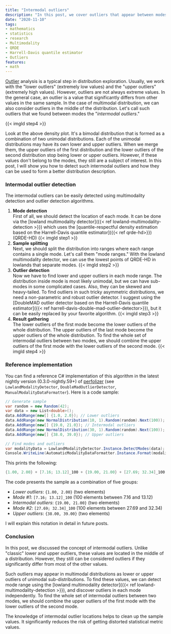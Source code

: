 ```yaml
---
title: "Intermodal outliers"
description: "In this post, we cover outliers that appear between modes of multimodal distributions"
date: "2020-11-10"
tags:
- mathematics
- statistics
- research
- Multimodality
- QRDE
- Harrell-Davis quantile estimator
- Outliers
features:
- math
---
```


[Outlier](https://en.wikipedia.org/wiki/Outlier) analysis is a typical step in distribution exploration.
Usually, we work with the "lower outliers" (extremely low values) and the "upper outliers" (extremely high values).
However, outliers are not always extreme values.
In the general case, an outlier is a value that significantly differs from other values in the same sample.
In the case of multimodal distribution, we can also consider outliers in the middle of the distribution.
Let's call such outliers that we found between modes the "*intermodal outliers*."

{{< imgld step4 >}}

Look at the above density plot.
It's a bimodal distribution that is formed as a combination of two unimodal distributions.
Each of the unimodal distributions may have its own lower and upper outliers.
When we merge them, the upper outliers of the first distribution and the lower outliers of the second distribution
  stop being lower or upper outliers.
However, if these values don't belong to the modes, they still are a subject of interest.
In this post, I will show you how to detect such intermodal outliers
  and how they can be used to form a better distribution description.

<!--more-->

### Intermodal outlier detection

The intermodal outliers can be easily detected using multimodality detection and outlier detection algorithms.

1. **Mode detection**  
   First of all, we should detect the location of each mode.
   It can be done via the [lowland multimodality detector]({{< ref lowland-multimodality-detection >}}) which uses the [quantile-respectful density estimation based on the Harrell-Davis quantile estimator]({{< ref qrde-hd>}}) (QRDE-HD)
   {{< imgld step1 >}}
2. **Sample splitting**  
   Next, we should split the distribution into ranges where each range contains a single mode.
   Let's call them "mode ranges."
   With the lowland multimodality detector, we can use the lowest points of QRDE-HD in lowlands that separate modes.
   {{< imgld step2 >}}
3. **Outlier detection**  
   Now we have to find lower and upper outliers in each mode range.
   The distribution inside mode is most likely unimodal, but we can have sub-modes in some complicated cases.
   Also, they can be skewed and heavy-tailed.
   To find outliers in such tricky asymmetric distributions, we need a non-parametric and robust outlier detector.
   I suggest using the [DoubleMAD outlier detector based on the Harrell-Davis quantile estimator]({{< ref harrell-davis-double-mad-outlier-detector>}}), but it can be easily replaced by your favorite algorithm.
   {{< imgld step3 >}}
4. **Result gathering**  
   The lower outliers of the first mode become the lower outliers of the whole distribution.
   The upper outliers of the last mode become the upper outliers of the whole distribution.
   To find the whole set of intermodal outliers between two modes,
     we should combine the upper outliers of the first mode with the lower outliers of the second mode.
   {{< imgld step4 >}}

### Reference implementation

You can find a reference C# implementation of this algorithm in
  the latest nightly version (0.3.0-nightly.59+) of [perfolizer](https://github.com/AndreyAkinshin/perfolizer)
  (see `LowlandModalityDetector`, `DoubleMadOutlierDetector`, `ManualModalityDataFormatter`).
Here is a code sample:

```cs
// Generate sample
var random = new Random(42);
var data = new List<double>();
data.AddRange(new[] {1.0, 2.0}); // Lower outliers
data.AddRange(new NormalDistribution(10, 1).Random(random).Next(100)); // Mode #1
data.AddRange(new[] {19.0, 21.0}); // Intermodal outliers
data.AddRange(new NormalDistribution(30, 1).Random(random).Next(100)); // Mode #2
data.AddRange(new[] {38.0, 39.0}); // Upper outliers

// Find modes and outliers
var modalityData = LowlandModalityDetector.Instance.DetectModes(data);
Console.WriteLine(AutomaticModalityDataFormatter.Instance.Format(modalityData));
```

This prints the following:

```cs
{1.00, 2.00} + [7.16; 13.12]_100 + {19.00, 21.00} + [27.69; 32.34]_100 + {38.00, 39.00}
```

The code presents the sample as a combination of five groups:

* *Lower outliers*: `{1.00, 2.00}` (two elements)
* *Mode #1*: `[7.16; 13.12]_100` (100 elements between 7.16 and 13.12)
* *Intermodal outliers*: `{19.00, 21.00}` (two elements)
* *Mode #2*: `[27.69; 32.34]_100` (100 elements between 27.69 and 32.34)
* *Upper outliers*: `{38.00, 39.00}` (two elements)

I will explain this notation in detail in future posts.

### Conclusion

In this post, we discussed the concept of intermodal outliers.
Unlike "classic" lower and upper outliers, these values are located in the middle of a distribution.
However, they still can be considered outliers if they significantly differ from most of the other values.

Such outliers may appear in multimodal distributions as lower or upper outliers of unimodal sub-distributions.
To find these values, we can detect mode range using the [lowland multimodality detector]({{< ref lowland-multimodality-detection >}}),
  and discover outliers in each mode independently.
To find the whole set of intermodal outliers between two modes,
  we should combine the upper outliers of the first mode with the lower outliers of the second mode.

The knowledge of intermodal outlier locations helps to clean up the sample values.
It significantly reduces the risk of getting distorted statistical metric values.